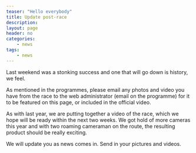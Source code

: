 ```yaml
---
teaser: "Hello everybody"
title: Update post-race
description:
layout: page
header: no
categories:
    - news
tags:
    - news
---
```


Last weekend was a stonking success and one that will go down is history, we feel. 

As mentioned in the programmes, please email any photos and video you have from the race to the web administrator (email on the programme) for it to be featured on this page, or included in the official video.

As with last year, we are putting together a video of the race, which we hope will be ready within the next two weeks. We got hold of more cameras this year and with two roaming cameraman on the route, the resulting product should be really exciting.

We will update you as news comes in. Send in your pictures and videos.

